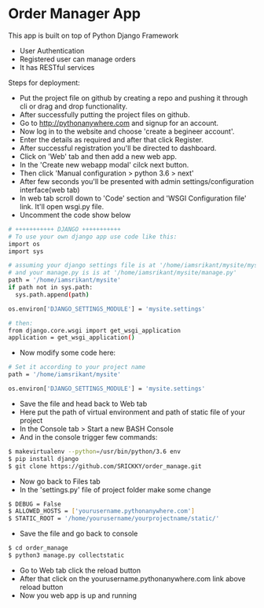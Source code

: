 # Order Manager App

This app is built on top of Python Django Framework

  - User Authentication
  - Registered user can manage orders
  - It has RESTful services



Steps for deployment:
  - Put the project file on github by creating a repo and pushing it through cli or drag and drop functionality.
  - After successfully putting the project files on github.
  - Go to http://pythonanywhere.com and signup for an account.
  - Now log in to the website and choose 'create a begineer account'.
  - Enter the details as required and after that click Register.
  - After successful registration you'll be directed to dashboard.
  - Click on 'Web' tab and then add a new web app.
  - In the 'Create new webapp modal' cilck next button.
  - Then click 'Manual configuration > python 3.6 > next'
  - After few seconds you'll be presented with admin settings/configuration interface(web tab)
  - In web tab scroll down to 'Code' section and 'WSGI Configuration file' link. It'll open wsgi.py file.
  - Uncomment the code show below
  ```sh
  # +++++++++++ DJANGO +++++++++++
# To use your own django app use code like this:
import os
import sys

# assuming your django settings file is at '/home/iamsrikant/mysite/mysite/settings.py'
# and your manage.py is is at '/home/iamsrikant/mysite/manage.py'
path = '/home/iamsrikant/mysite'
if path not in sys.path:
    sys.path.append(path)

os.environ['DJANGO_SETTINGS_MODULE'] = 'mysite.settings'

# then:
from django.core.wsgi import get_wsgi_application
application = get_wsgi_application()
  ```
  
  - Now modify some code here:
 ```sh
 # Set it according to your project name
 path = '/home/iamsrikant/mysite'
 
 os.environ['DJANGO_SETTINGS_MODULE'] = 'mysite.settings'
 ```
 - Save the file and head back to Web tab
 - Here put the path of virtual environment and path of static file of your project
  - In the Console tab > Start a new BASH Console
  - And in the console trigger few commands:
 
 ```sh
 $ makevirtualenv --python=/usr/bin/python/3.6 env
 $ pip install django
 $ git clone https://github.com/SRICKKY/order_manage.git
```
- Now go back to Files tab
- In the 'settings.py' file of project folder make some change
```sh
$ DEBUG = False
$ ALLOWED_HOSTS = ['yourusername.pythonanywhere.com']
$ STATIC_ROOT = '/home/yourusername/yourprojectname/static/'
```
- Save the file and go back to console
```sh
$ cd order_manage
$ python3 manage.py collectstatic
```
- Go to Web tab click the reload button
- After that click on the yourusername.pythonanywhere.com link above reload button
- Now you web app is up and running